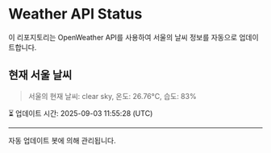 
# Weather API Status

이 리포지토리는 OpenWeather API를 사용하여 서울의 날씨 정보를 자동으로 업데이트합니다.

## 현재 서울 날씨
> 서울의 현재 날씨: clear sky, 온도: 26.76°C, 습도: 83%

⏳ 업데이트 시간: 2025-09-03 11:55:28 (UTC)

---
자동 업데이트 봇에 의해 관리됩니다.
